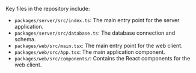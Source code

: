 Key files in the repository include:
- `packages/server/src/index.ts`: The main entry point for the server application.
- `packages/server/src/database.ts`: The database connection and schema.
- `packages/web/src/main.tsx`: The main entry point for the web client.
- `packages/web/src/App.tsx`: The main application component.
- `packages/web/src/components/`: Contains the React components for the web client.